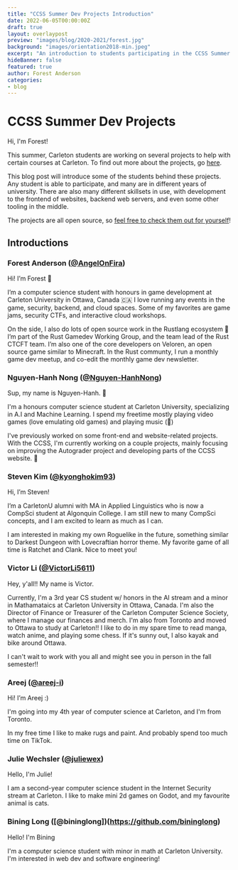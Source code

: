 ```yaml
---
title: "CCSS Summer Dev Projects Introduction"
date: 2022-06-05T00:00:00Z
draft: true
layout: overlaypost
preview: "images/blog/2020-2021/forest.jpg"
background: "images/orientation2018-min.jpeg"
excerpt: "An introduction to students participating in the CCSS Summer Dev Projects"
hideBanner: false
featured: true
author: Forest Anderson
categories:
- blog
---
```


# CCSS Summer Dev Projects

Hi, I'm Forest!

This summer, Carleton students are working on several projects to help with
certain courses at Carleton. To find out more about the projects, go
[here](#todo).

This blog post will introduce some of the students behind these projects. Any
student is able to participate, and many are in different years of university.
There are also many different skillsets in use, with development to the frontend
of websites, backend web servers, and even some other tooling in the middle.

The projects are all open source, so [feel free to check them out for yourself](https://github.com/CarletonComputerScienceSociety?type=source)!

## Introductions

### Forest Anderson ([@AngelOnFira](https://github.com/angelonfira))

Hi! I’m Forest 👋

I’m a computer science student with honours in game development at Carleton
University in Ottawa, Canada 🇨🇦 I love running any events in the game,
security, backend, and cloud spaces. Some of my favorites are game jams,
security CTFs, and interactive cloud workshops.

On the side, I also do lots of open source work in the Rustlang ecosystem 🦀 I’m
part of the Rust Gamedev Working Group, and the team lead of the Rust CTCFT
team. I’m also one of the core developers on Veloren, an open source game
similar to Minecraft. In the Rust communty, I run a monthly game dev meetup, and
co-edit the monthly game dev newsletter.

### Nguyen-Hanh Nong ([@Nguyen-HanhNong](https://github.com/Nguyen-HanhNong))

Sup, my name is Nguyen-Hanh. :handshake:

I'm a honours computer science student at Carleton University, specializing in A.I and Machine Learning.
I spend my freetime mostly playing video games (love emulating old games) and playing music (:musical_keyboard:)

I've previously worked on some front-end and website-related projects. 
With the CCSS, I'm currently working on a couple projects, mainly focusing on improving the Autograder project
and developing parts of the CCSS website. :checkered_flag:	

### Steven Kim ([@kyonghokim93](https://github.com/kyonghokim93))

Hi, I’m Steven!

I’m a CarletonU alumni with MA in Applied Linguistics who is now a CompSci student at Algonquin College. I am still new to many CompSci concepts, and I am excited to learn as much as I can.

I am interested in making my own Roguelike in the future, something similar to Darkest Dungeon with Lovecraftian horror theme. My favorite game of all time is Ratchet and Clank.
Nice to meet you!

### Victor Li ([@VictorLi5611](https://github.com/VictorLi5611))

Hey, y'all!! My name is Victor. 

Currently, I'm a 3rd year CS student w/ honors in the AI stream and a minor in Mathamataics at Carleton University in Ottawa, Canada. I'm also the Director of Finance or Treasurer of the Carleton Computer Science Society, where I manage our finances and merch. I'm also from Toronto and moved to Ottawa to study at Carleton!! I like to do in my spare time to read manga, watch anime, and playing some chess. If it's sunny out, I also kayak and bike around Ottawa. 

I can't wait to work with you all and might see you in person in the fall semester!!

### Areej ([@areej-i](https://github.com/areej-i))

Hi! I’m Areej :)

I'm going into my 4th year of computer science at Carleton, and I'm from Toronto. 

In my free time I like to make rugs and paint. And probably spend too much time on TikTok.

### Julie Wechsler ([@juliewex](https://github.com/ghoulie-jpg))

Hello, I'm Julie!

I am a second-year computer science student in the Internet Security stream at Carleton. I like to make mini 2d games on Godot, and my favourite animal is cats. 

### Bining Long ([@bininglong])(https://github.com/bininglong)

Hello! I'm Bining

I'm a computer science student with minor in math at Carleton University. I'm interested in web dev and software engineering!
